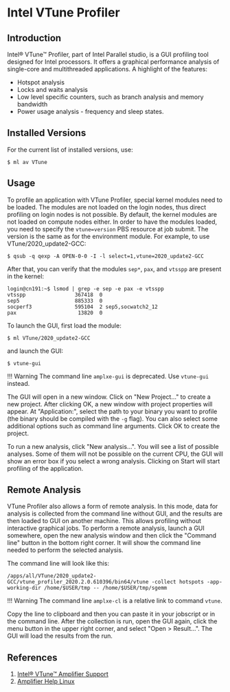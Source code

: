 # Intel VTune Profiler

## Introduction

Intel® VTune™ Profiler, part of Intel Parallel studio, is a GUI profiling tool designed for Intel processors. It offers a graphical performance analysis of single-core and multithreaded applications. A highlight of the features:

* Hotspot analysis
* Locks and waits analysis
* Low level specific counters, such as branch analysis and memory bandwidth
* Power usage analysis - frequency and sleep states.

## Installed Versions

For the current list of installed versions, use:

```console
$ ml av VTune
```

## Usage

To profile an application with VTune Profiler, special kernel modules need to be loaded. The modules are not loaded on the login nodes, thus direct profiling on login nodes is not possible. By default, the kernel modules are not loaded on compute nodes either. In order to have the modules loaded, you need to specify the `vtune=version` PBS resource at job submit. The version is the same as for the environment module. For example, to use VTune/2020_update2-GCC:

```console
$ qsub -q qexp -A OPEN-0-0 -I -l select=1,vtune=2020_update2-GCC
```

After that, you can verify that the modules `sep*`, `pax`, and `vtsspp` are present in the kernel:

```console
login@cn191:~$ lsmod | grep -e sep -e pax -e vtsspp
vtsspp                367418  0
sep5                  885333  0
socperf3              595104  2 sep5,socwatch2_12
pax                    13820  0
```

To launch the GUI, first load the module:

```console
$ ml VTune/2020_update2-GCC
```

and launch the GUI:

```console
$ vtune-gui
```

!!! Warning
    The command line `amplxe-gui` is deprecated. Use `vtune-gui` instead.

The GUI will open in a new window. Click on "New Project..." to create a new project. After clicking OK, a new window with project properties will appear.  At "Application:", select the path to your binary you want to profile (the binary should be compiled with the `-g` flag). You can also select some additional options such as command line arguments. Click OK to create the project.

To run a new analysis, click "New analysis...". You will see a list of possible analyses. Some of them will not be possible on the current CPU, the GUI will show an error box if you select a wrong analysis. Clicking on Start will start profiling of the application.

## Remote Analysis

VTune Profiler also allows a form of remote analysis. In this mode, data for analysis is collected from the command line without GUI, and the results are then loaded to GUI on another machine. This allows profiling without interactive graphical jobs. To perform a remote analysis, launch a GUI somewhere, open the new analysis window and then click the "Command line" button in the bottom right corner. It will show the command line needed to perform the selected analysis.

The command line will look like this:

```console
/apps/all/VTune/2020_update2-GCC/vtune_profiler_2020.2.0.610396/bin64/vtune -collect hotspots -app-working-dir /home/$USER/tmp -- /home/$USER/tmp/sgemm
```

!!! Warning
    The command line `amplxe-cl` is a relative link to command `vtune`.

Copy the line to clipboard and then you can paste it in your jobscript or in the command line. After the collection is run, open the GUI again, click the menu button in the upper right corner, and select "Open > Result...". The GUI will load the results from the run.

## References

1. [Intel® VTune™ Amplifier Support][a]
1. [Amplifier Help Linux][b]

[a]: https://software.intel.com/en-us/intel-vtune-amplifier-xe-support/documentation
[b]: https://software.intel.com/en-us/amplifier_help_linux

